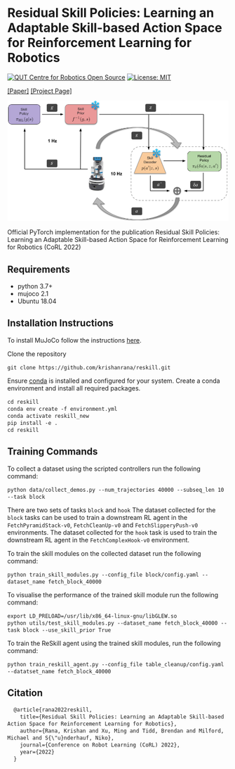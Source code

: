 # Residual Skill Policies: Learning an Adaptable Skill-based Action Space for Reinforcement Learning for Robotics

[![QUT Centre for Robotics Open Source](https://github.com/qcr/qcr.github.io/raw/master/misc/badge.svg)](https://qcr.github.io)
[![License: MIT](https://img.shields.io/badge/License-MIT-yellow.svg)](https://opensource.org/licenses/MIT)


[[Paper]](https://openreview.net/pdf?id=BVZdCKCy3W)
[[Project Page]](https://krishanrana.github.io/reskill)

<p align="center">
  <img src="/images/reskill.png" width="800" />
</p>
<p align="center">

Official PyTorch implementation for the publication Residual Skill Policies: Learning an Adaptable Skill-based Action Space for Reinforcement Learning for Robotics (CoRL 2022)

## Requirements

- python 3.7+
- mujoco 2.1
- Ubuntu 18.04

## Installation Instructions

To install MuJoCo follow the instructions [here](https://github.com/openai/mujoco-py).

Clone the repository

```
git clone https://github.com/krishanrana/reskill.git
```
Ensure [conda](https://docs.conda.io/projects/conda/en/latest/user-guide/install/linux.html) is installed and configured for your system.
Create a conda environment and install all required packages.

```
cd reskill
conda env create -f environment.yml
conda activate reskill_new
pip install -e .
cd reskill

```

## Training Commands
To collect a dataset using the scripted controllers run the following command:
```
python data/collect_demos.py --num_trajectories 40000 --subseq_len 10 --task block
```
There are two sets of tasks `block` and `hook`
The dataset collected for the `block` tasks can be used to train a downstream RL agent in the `FetchPyramidStack-v0`, `FetchCleanUp-v0` and `FetchSlipperyPush-v0` environments.
The dataset collected for the `hook` task is used to train the downstream RL agent in the `FetchComplexHook-v0` environment.

To train the skill modules on the collected dataset run the following command:
```
python train_skill_modules.py --config_file block/config.yaml --dataset_name fetch_block_40000
```
To visualise the performance of the trained skill module run the following command:
```
export LD_PRELOAD=/usr/lib/x86_64-linux-gnu/libGLEW.so
python utils/test_skill_modules.py --dataset_name fetch_block_40000 --task block --use_skill_prior True
```

To train the ReSkill agent using the trained skill modules, run the following command:

```
python train_reskill_agent.py --config_file table_cleanup/config.yaml --datatset_name fetch_block_40000
```


## Citation

```
  @article{rana2022reskill,
    title={Residual Skill Policies: Learning an Adaptable Skill-based Action Space for Reinforcement Learning for Robotics},
    author={Rana, Krishan and Xu, Ming and Tidd, Brendan and Milford, Michael and S{\"u}nderhauf, Niko},
    journal={Conference on Robot Learning (CoRL) 2022},
    year={2022}
  }
```
